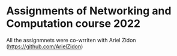 # Assignments of Networking and Computation course 2022

All the assignmnets were co-wrriten with Ariel Zidon (https://github.com/ArielZidon)
